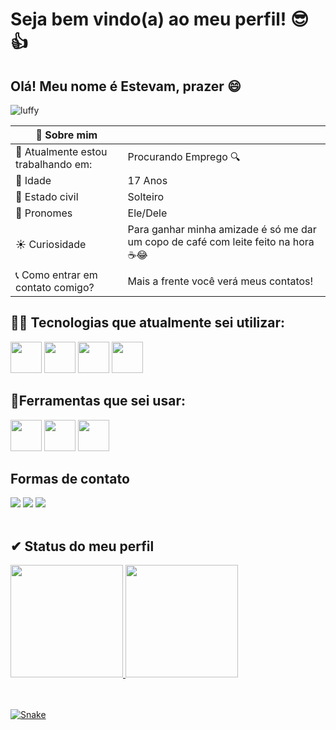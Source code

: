 
<h1>Seja bem vindo(a) ao meu perfil! 😎👍</h1>
<h2>Olá! Meu nome é Estevam, prazer 😄</h2>

![luffy](https://user-images.githubusercontent.com/122125357/226228331-5c3b49d2-5595-4215-b5ec-3dd0d281cedc.gif)

|📝 Sobre mim|  |
|----------|---------------|
|💼 Atualmente estou trabalhando em: | Procurando Emprego 🔍|
|🎈 Idade| 17 Anos|
|💍 Estado civil| Solteiro |
|💭 Pronomes | Ele/Dele|
|☀ Curiosidade| Para ganhar minha amizade é só me dar um copo de café com leite feito na hora ☕😂|
|📞 Como entrar em contato comigo?| Mais a frente você verá meus contatos!|

<h2> 👩‍💻 Tecnologias que atualmente sei utilizar: </h2>

<img src="https://cdn.jsdelivr.net/gh/devicons/devicon/icons/javascript/javascript-original.svg" width="50" heigth="50"/> <img src="https://cdn.jsdelivr.net/gh/devicons/devicon/icons/html5/html5-original-wordmark.svg" width="50" heigth="50"/> <img src="https://cdn.jsdelivr.net/gh/devicons/devicon/icons/css3/css3-original-wordmark.svg" width="50" heigth="50"/> <img src="https://cdn.jsdelivr.net/gh/devicons/devicon/icons/git/git-original.svg" width="50" heigth="50"/>
          

<h2> 🔧Ferramentas que sei usar: </h2>

<img src="https://cdn.jsdelivr.net/gh/devicons/devicon/icons/github/github-original.svg" width="50" heigth="50" /> <img src="https://cdn.jsdelivr.net/gh/devicons/devicon/icons/vscode/vscode-original.svg" width="50" heigth="50"/> <img src="https://cdn.jsdelivr.net/gh/devicons/devicon/icons/figma/figma-original.svg" width="50" heigth="50"/>

<h2> Formas de contato </h2>
<a href = "mailto:estevamrainerdev@gmail.com"><img src="https://img.shields.io/badge/Gmail-D14836?style=for-the-badge&logo=gmail&logoColor=white" target="_blank"></a>
<a href="https://www.linkedin.com/in/estevam-lopes-258226261" target="_blank"><img src="https://img.shields.io/badge/-LinkedIn-%230077B5?style=for-the-badge&logo=linkedin&logoColor=white" target="_blank"></a> <a href="https://instagram.com/estevam_rainer/" target="_blank"><img src="https://img.shields.io/badge/-Instagram-%23E4405F?style=for-the-badge&logo=instagram&logoColor=white" target="_blank"></a>
<br><br>

<h2> ✔ Status do meu perfil </h2>
<div>
<a href="https://github.com/EstevamRainer">
<img height="180em" src="https://github-readme-stats.vercel.app/api/top-langs/?username=EstevamRainer&layout=compact&langs_count=7&theme=dracula"/>
<img height="180em" src="https://github-readme-stats.vercel.app/api?username=EstevamRainer&show_icons=true&theme=dracula&include_all_commits=true&count_private=true"/>
</div><br><br>
  
![Snake](https://github.com/EstevamRainer/EstevamRainer)
